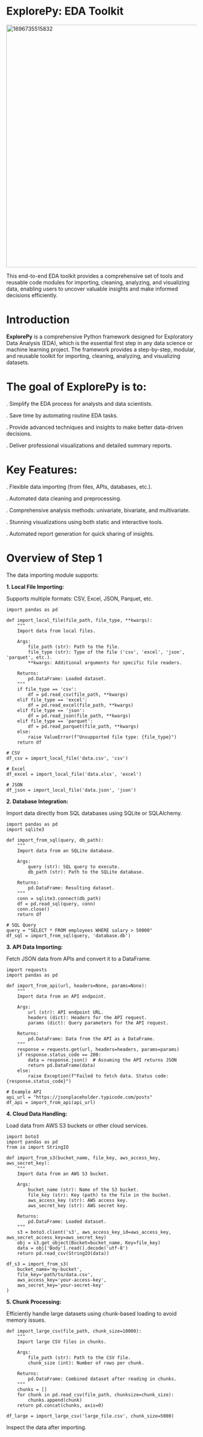 # ExplorePy: EDA Toolkit

<img width="640" alt="1696735515832" src="https://github.com/user-attachments/assets/9e6c335e-626a-48ef-83de-0346b9cccf7c" />

This end-to-end EDA toolkit provides a comprehensive set of tools and reusable code modules for importing, cleaning, analyzing, and visualizing data, enabling users to uncover valuable insights and make informed decisions efficiently.



# Introduction
**ExplorePy** is a comprehensive Python framework designed for Exploratory Data Analysis (EDA), which is the essential first step in any data science or machine learning project. The framework provides a step-by-step, modular, and reusable toolkit for importing, cleaning, analyzing, and visualizing datasets.


# The goal of ExplorePy is to:

. Simplify the EDA process for analysts and data scientists.

. Save time by automating routine EDA tasks.

. Provide advanced techniques and insights to make better data-driven decisions.

. Deliver professional visualizations and detailed summary reports.



# Key Features:

. Flexible data importing (from files, APIs, databases, etc.).

. Automated data cleaning and preprocessing.

. Comprehensive analysis methods: univariate, bivariate, and multivariate.

. Stunning visualizations using both static and interactive tools.

. Automated report generation for quick sharing of insights.


# Overview of Step 1

The data importing module supports:

**1. Local File Importing:**
   
Supports multiple formats: CSV, Excel, JSON, Parquet, etc.

```
import pandas as pd

def import_local_file(file_path, file_type, **kwargs):
    """
    Import data from local files.
    
    Args:
        file_path (str): Path to the file.
        file_type (str): Type of the file ('csv', 'excel', 'json', 'parquet', etc.).
        **kwargs: Additional arguments for specific file readers.
        
    Returns:
        pd.DataFrame: Loaded dataset.
    """
    if file_type == 'csv':
        df = pd.read_csv(file_path, **kwargs)
    elif file_type == 'excel':
        df = pd.read_excel(file_path, **kwargs)
    elif file_type == 'json':
        df = pd.read_json(file_path, **kwargs)
    elif file_type == 'parquet':
        df = pd.read_parquet(file_path, **kwargs)
    else:
        raise ValueError(f"Unsupported file type: {file_type}")
    return df
```
```
# CSV
df_csv = import_local_file('data.csv', 'csv')

# Excel
df_excel = import_local_file('data.xlsx', 'excel')

# JSON
df_json = import_local_file('data.json', 'json')
  ```

 

**2. Database Integration:**
   
Import data directly from SQL databases using SQLite or SQLAlchemy.

```
import pandas as pd
import sqlite3

def import_from_sql(query, db_path):
    """
    Import data from an SQLite database.
    
    Args:
        query (str): SQL query to execute.
        db_path (str): Path to the SQLite database.
        
    Returns:
        pd.DataFrame: Resulting dataset.
    """
    conn = sqlite3.connect(db_path)
    df = pd.read_sql(query, conn)
    conn.close()
    return df
```
```
# SQL Query
query = "SELECT * FROM employees WHERE salary > 50000"
df_sql = import_from_sql(query, 'database.db')
```
 

**3. API Data Importing:**
   
Fetch JSON data from APIs and convert it to a DataFrame.

```
import requests
import pandas as pd

def import_from_api(url, headers=None, params=None):
    """
    Import data from an API endpoint.
    
    Args:
        url (str): API endpoint URL.
        headers (dict): Headers for the API request.
        params (dict): Query parameters for the API request.
        
    Returns:
        pd.DataFrame: Data from the API as a DataFrame.
    """
    response = requests.get(url, headers=headers, params=params)
    if response.status_code == 200:
        data = response.json()  # Assuming the API returns JSON
        return pd.DataFrame(data)
    else:
        raise Exception(f"Failed to fetch data. Status code: {response.status_code}")
```
```
# Example API
api_url = "https://jsonplaceholder.typicode.com/posts"
df_api = import_from_api(api_url)
```
 

**4. Cloud Data Handling:**
   
Load data from AWS S3 buckets or other cloud services.

```
import boto3
import pandas as pd
from io import StringIO

def import_from_s3(bucket_name, file_key, aws_access_key, aws_secret_key):
    """
    Import data from an AWS S3 bucket.
    
    Args:
        bucket_name (str): Name of the S3 bucket.
        file_key (str): Key (path) to the file in the bucket.
        aws_access_key (str): AWS access key.
        aws_secret_key (str): AWS secret key.
        
    Returns:
        pd.DataFrame: Loaded dataset.
    """
    s3 = boto3.client('s3', aws_access_key_id=aws_access_key, aws_secret_access_key=aws_secret_key)
    obj = s3.get_object(Bucket=bucket_name, Key=file_key)
    data = obj['Body'].read().decode('utf-8')
    return pd.read_csv(StringIO(data))
```
```
df_s3 = import_from_s3(
    bucket_name='my-bucket',
    file_key='path/to/data.csv',
    aws_access_key='your-access-key',
    aws_secret_key='your-secret-key'
)
```
 

**5. Chunk Processing:**
   
Efficiently handle large datasets using chunk-based loading to avoid memory issues.

```
def import_large_csv(file_path, chunk_size=10000):
    """
    Import large CSV files in chunks.
    
    Args:
        file_path (str): Path to the CSV file.
        chunk_size (int): Number of rows per chunk.
        
    Returns:
        pd.DataFrame: Combined dataset after reading in chunks.
    """
    chunks = []
    for chunk in pd.read_csv(file_path, chunksize=chunk_size):
        chunks.append(chunk)
    return pd.concat(chunks, axis=0)
```
```
df_large = import_large_csv('large_file.csv', chunk_size=5000)
```
 



Inspect the data after importing.



